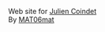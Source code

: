 Web site for [Julien Coindet](https://ultraordinaire.fr)
<br>
By [MAT06mat](https://github.com/mat06mat)
